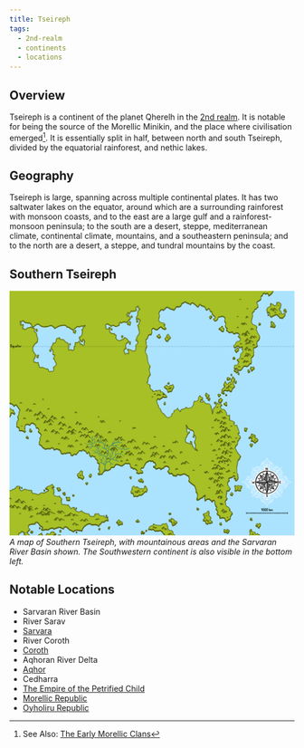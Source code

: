 ```yaml
---
title: Tseireph
tags:
  - 2nd-realm
  - continents
  - locations
---
```

## Overview
Tseireph is a continent of the planet Qherelh in the [2nd realm](lore/2nd-realm.md). It is notable for being the source of the Morellic Minikin, and the place where civilisation emerged[^1]. It is essentially split in half, between north and south Tseireph, divided by the equatorial rainforest, and nethic lakes.
## Geography
Tseireph is large, spanning across multiple continental plates. It has two saltwater lakes on the equator, around which are a surrounding rainforest with monsoon coasts, and to the east are a large gulf and a rainforest-monsoon peninsula; to the south are a desert, steppe, mediterranean climate, continental climate, mountains, and a southeastern peninsula; and to the north are a desert, a steppe, and tundral mountains by the coast.
## Southern Tseireph
![](images/southern-tseireph.png)
*A map of Southern Tseireph, with mountainous areas and the Sarvaran River Basin shown. The Southwestern continent is also visible in the bottom left.*
## Notable Locations
- Sarvaran River Basin
- River Sarav
- [Sarvara](lore/sarvara.md)
- River Coroth
- [Coroth](groups-and-places/coroth)
- Aqhoran River Delta
- [Aqhor](groups-and-places/aqhor.md)
- Cedharra
- [The Empire of the Petrified Child](groups-and-places/empire-of-the-petrified-child.md)
- [Morellic Republic](groups-and-places/morellic-republic.md)
- [Oyholiru Republic](groups-and-places/oyholiru-republic.md)

[^1]: See Also: [The Early Morellic Clans](lore/early-morellic-tribes.md)